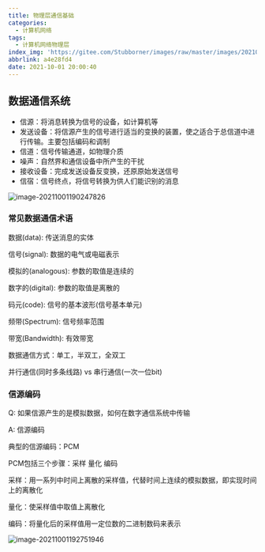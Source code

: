 ```yaml
---
title: 物理层通信基础
categories:
  - 计算机网络
tags:
  - 计算机网络物理层
index_img: 'https://gitee.com/Stubborner/images/raw/master/images/20210728171153.png'
abbrlink: a4e28fd4
date: 2021-10-01 20:00:40
---
```


## 数据通信系统

- 信源：将消息转换为信号的设备，如计算机等
- 发送设备：将信源产生的信号进行适当的变换的装置，使之适合于总信道中进行传输。主要包括编码和调制
- 信道：信号传输通道，如物理介质
- 噪声：自然界和通信设备中所产生的干扰
- 接收设备：完成发送设备反变换，还原原始发送信号
- 信宿：信号终点，将信号转换为供人们能识别的消息



![image-20211001190247826](https://gitee.com/Stubborner/images/raw/master/images/image-20211001190247826.png)

### 常见数据通信术语

数据(data):	传送消息的实体

信号(signal):	数据的电气或电磁表示

模拟的(analogous):	参数的取值是连续的

数字的(digital):	参数的取值是离散的

码元(code):	信号的基本波形(信号基本单元)

频带(Spectrum):	信号频率范围

带宽(Bandwidth):	有效带宽

数据通信方式：单工，半双工，全双工

并行通信(同时多条线路) vs 串行通信(一次一位bit)



### 信源编码

Q:	如果信源产生的是模拟数据，如何在数字通信系统中传输

A:	信源编码

典型的信源编码：PCM

PCM包括三个步骤：采样	量化	编码

采样：用一系列中时间上离散的采样值，代替时间上连续的模拟数据，即实现时间上的离散化

量化：使采样值中取值上离散化

编码：将量化后的采样值用一定位数的二进制数码来表示

![image-20211001192751946](https://gitee.com/Stubborner/images/raw/master/images/image-20211001192751946.png)
